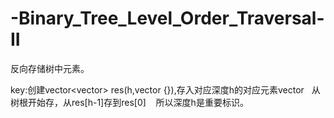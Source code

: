 # -Binary_Tree_Level_Order_Traversal-II

反向存储树中元素。

key:创建vector<vector<int>> res(h,vector<int> {}),存入对应深度h的对应元素vector<int>
    从树根开始存，从res[h-1]存到res[0]
    所以深度h是重要标识。
